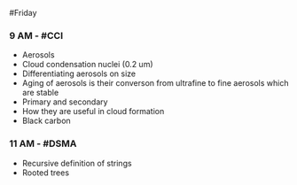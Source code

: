 #Friday 
### 9 AM - #CCI 
- Aerosols
- Cloud condensation nuclei (0.2 um)
- Differentiating aerosols on size
- Aging of aerosols is their converson from ultrafine to fine aerosols which are stable
- Primary and secondary
- How they are useful in cloud formation
- Black carbon

### 11 AM - #DSMA 
- Recursive definition of strings
- Rooted trees
